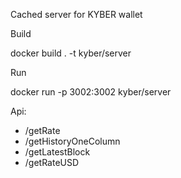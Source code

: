 Cached server for KYBER wallet

Build

docker build . -t kyber/server

Run

docker run -p 3002:3002 kyber/server


Api:
 - /getRate
 - /getHistoryOneColumn
 - /getLatestBlock
 - /getRateUSD
